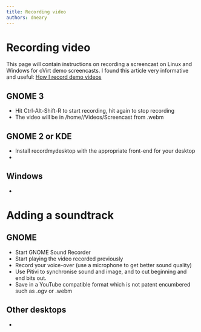 ```yaml
---
title: Recording video
authors: dneary
---
```


<!-- TODO: Content review -->

# Recording video

This page will contain instructions on recording a screencast on Linux and Windows for oVirt demo screencasts. I found this article very informative and useful: [How I record demo videos](http://www.itauthor.com/2009/03/10/how-i-record-demo-videos/)

## GNOME 3

*   Hit Ctrl-Alt-Shift-R to start recording, hit again to stop recording
*   The video will be in /home/<user>/Videos/Screencast from <date>.webm

## GNOME 2 or KDE

*   Install recordmydesktop with the appropriate front-end for your desktop
*   <Add instructions on using recordmydesktop>

## Windows

*   <Add instructions on recording desktop on windows>

# Adding a soundtrack

## GNOME

*   Start GNOME Sound Recorder
*   Start playing the video recorded previously
*   Record your voice-over (use a microphone to get better sound quality)
*   Use Pitivi to synchronise sound and image, and to cut beginning and end bits out.
*   Save in a YouTube compatible format which is not patent encumbered such as .ogv or .webm

## Other desktops

*   <Add instructions for other desktop environments here>
